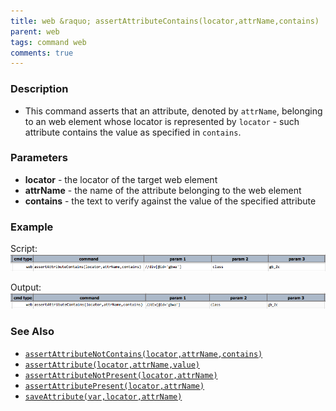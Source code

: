 ```yaml
---
title: web &raquo; assertAttributeContains(locator,attrName,contains)
parent: web
tags: command web
comments: true
---
```


### Description

- This command asserts that an attribute, denoted by `attrName`, belonging to an web element whose locator is represented by `locator` \- such attribute contains the value as specified in `contains`. 

### Parameters

- **locator** - the locator of the target web element
- **attrName** - the name of the attribute belonging to the web element
- **contains** - the text to verify against the value of the specified attribute

### Example

Script:<br/>
![](image/assertAttributeContains_01.png)

Output:<br/>
![](image/assertAttributeContains_02.png)

### See Also

- [`assertAttributeNotContains(locator,attrName,contains)`](assertAttributeNotContains(locator,attrName,contains).html)
- [`assertAttribute(locator,attrName,value)`](assertAttribute(locator,attrName,value).html)
- [`assertAttributeNotPresent(locator,attrName)`](assertAttributeNotPresent(locator,attrName).html)
- [`assertAttributePresent(locator,attrName)`](assertAttributePresent(locator,attrName).html)
- [`saveAttribute(var,locator,attrName)`](saveAttribute(var,locator,attrName).html)
